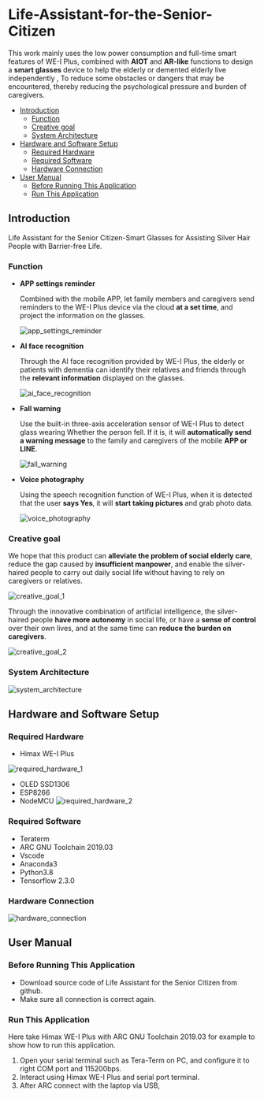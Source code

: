 # Life-Assistant-for-the-Senior-Citizen

This work mainly uses the low power consumption and full-time smart features of WE-I Plus, combined with **AIOT** and **AR-like** functions to design a **smart glasses** device to help the elderly or demented elderly live independently , To reduce some obstacles or dangers that may be encountered, thereby reducing the psychological pressure and burden of caregivers.

* [Introduction](#introduction)
  * [Function](#function)
  * [Creative goal](#creative-goal)
  * [System Architecture](#system-architecture)
* [Hardware and Software Setup](#hardware-and-software-setup)
	* [Required Hardware](#required-hardware)
	* [Required Software](#required-software)
	* [Hardware Connection](#hardware-connection)
* [User Manual](#user-manual)
	* [Before Running This Application](#before-running-this-application)
	* [Run This Application](#run-this-application)

## Introduction
Life Assistant for the Senior Citizen-Smart Glasses for Assisting Silver Hair People with Barrier-free Life.

### Function

* **APP settings reminder**

	Combined with the mobile APP, let family members and caregivers send reminders to the WE-I Plus device via the cloud **at a set time**, and project the information on the glasses.
	
	![app_settings_reminder][1]

* **AI face recognition**

	Through the AI face recognition provided by WE-I Plus, the elderly or patients with dementia can identify their relatives and friends through the **relevant information** displayed on the glasses.
	
	![ai_face_recognition][2]
	
* **Fall warning**

	Use the built-in three-axis acceleration sensor of WE-I Plus to detect glass wearing Whether the person fell. If it is, it will **automatically send a warning message** to the family and caregivers of the mobile **APP or LINE**.

	![fall_warning][3]


* **Voice photography**

	Using the speech recognition function of WE-I Plus, when it is detected that the user **says Yes**, it will **start taking pictures** and grab photo data.

	![voice_photography][4]

### Creative goal

We hope that this product can **alleviate the problem of social elderly care**, reduce the gap caused by **insufficient manpower**, and enable the silver-haired people to carry out daily social life without having to rely on caregivers or relatives.

![creative_goal_1][5]

Through the innovative combination of artificial intelligence, the silver-haired people **have more autonomy** in social life, or have a **sense of control** over their own lives, and at the same time can **reduce the burden on caregivers**.

![creative_goal_2][6]

### System Architecture

![system_architecture][7]

## Hardware and Software Setup
### Required Hardware
- Himax WE-I Plus

![required_hardware_1][8]

- OLED SSD1306
- ESP8266
- NodeMCU
![required_hardware_2][9]

### Required Software
- Teraterm
- ARC GNU Toolchain 2019.03
- Vscode
- Anaconda3
- Python3.8
- Tensorflow 2.3.0

### Hardware Connection

![hardware_connection][10]

## User Manual
### Before Running This Application
* Download source code of Life Assistant for the Senior Citizen from github.
* Make sure all connection is correct again.

### Run This Application
Here take Himax WE-I Plus with ARC GNU Toolchain 2019.03 for example to show how to run this application.
1. Open your serial terminal such as Tera-Term on PC, and configure it to right COM port and 115200bps.
2. Interact using Himax WE-I Plus and serial port terminal.
3. After ARC connect with the laptop via USB,



[1]: ./doc/app_settings_reminder.png
[2]: ./doc/ai_face_recognition.png
[3]: ./doc/fall_warning.png
[4]: ./doc/voice_photography.png
[5]: ./doc/creative_goal_1.png
[6]: ./doc/creative_goal_2.png
[7]: ./doc/system_architecture.png
[8]: ./doc/required_hardware_1.png
[9]: ./doc/required_hardware_2.png
[10]: ./doc/hardware_connection.png
